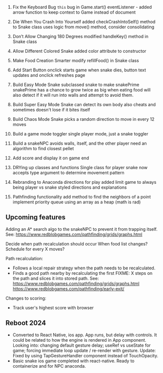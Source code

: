 1. Fix the Keyboard Bug
    `this` bug in Game.start() 
    eventListener - added arrow function to keep context to Game instead of document

2. Die When You Crash Into Yourself
    added checkCrashIntoSelf() method to Snake class
        uses logic from move() method, consider consolidating

3. Don’t Allow Changing 180 Degrees
    modified handleKey() method in Snake class

4. Allow Different Colored Snake
    added color attribute to constructor

5. Make Food Creation Smarter 
    modify refillFood() in Snake class

6. Add Start Button
    onclick starts game
    when snake dies, button text updates and onclick refreshes page

7. Build Easy Mode Snake
    subclassed snake to make snakePrime
    snakePrime has a chance to grow twice as big when eating food 
    will also detect if it will run into walls and attempt to avoid them.

8. Build Super Easy Mode Snake
    can detect its own body
    also cheats and sometimes doesn't lose if it bites itself

9. Build Chaos Mode Snake
    picks a random direction to move in every 12 moves

10. Build a game mode toggler
    single player mode, just a snake toggler

11. Build a snakeNPC
    avoids walls, itself, and the other player
    need an algorithm to find closest pellet


12. Add score and display it on game end


13. DRYing up classes and functions
    Single class for player snake now accepts type argument to determine movement pattern

14. Rebranding to Anaconda
    directions for play added
    limit game to always being player vs snake
    styled directions and explanations

15. Pathfinding functionality
    add method to find the neighbors of a point
    implement priority queue using an array as a heap (math is rad)

## Upcoming features

Adding an A* search algo to the snakeNPC to prevent it from trapping itself. 
    See:
    https://www.redblobgames.com/pathfinding/grids/graphs.html

Decide when path recalculation should occur
    When food list changes?
    Schedule for every X moves?

Path recalculation:
- Follows a local repair strategy when the path needs to be recalculated. 
- Finds a good path nearby by recalculating the first FIXME: X steps on the path and slices it into stored path.
    See:
    https://www.redblobgames.com/pathfinding/grids/graphs.html
    https://www.redblobgames.com/pathfinding/early-exit/

Changes to scoring:
- Track user's highest score with browser

## Reboot 2024

- Converted to React Native, ios app. App runs, but delay with controls. It could be related to how the engine is rendered in App component. Looking into: changing default gesture delay; useRef vs useState for game; forcing immediate loop update / re-render with gesture. Update: Fixed by using TapGestureHandler component instead of TouchOpacity. 
- Basic snake ios game completed with react-native. Ready to containerize and for NPC anaconda.